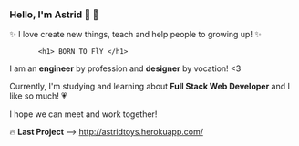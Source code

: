 
### Hello, I'm Astrid 👋 💛 

✨ I love create new things, teach and help people to growing up! ✨ 

           <h1> BORN TO FlY </h1> 
 
I am an **engineer** by profession and **designer** by vocation! <3 

Currently, I'm studying and learning about **Full Stack Web Developer** and I like so much! 💗

I hope we can meet and work together! 



🔥 **Last Project** --> http://astridtoys.herokuapp.com/ 

